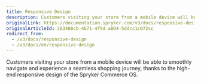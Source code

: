 ```yaml
---
title: Responsive Design
description: Customers visiting your store from a mobile device will be able to smoothly navigate and experience a seamless shopping journey.
originalLink: https://documentation.spryker.com/v3/docs/responsive-design
originalArticleId: 283408cb-4b71-4f9d-a004-5ddcc1c072cc
redirect_from:
  - /v3/docs/responsive-design
  - /v3/docs/en/responsive-design
---
```


Customers visiting your store from a mobile device will be able to smoothly navigate and experience a seamless shopping journey, thanks to the high-end responsive design of the Spryker Commerce OS.
